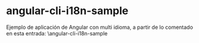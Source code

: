 # angular-cli-i18n-sample
Ejemplo de aplicación de Angular con multi idioma, a partir de lo comentado en esta entrada: \angular-cli-i18n-sample
